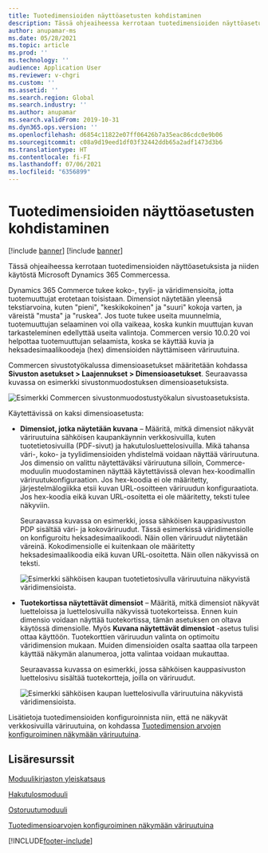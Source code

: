 ```yaml
---
title: Tuotedimensioiden näyttöasetusten kohdistaminen
description: Tässä ohjeaiheessa kerrotaan tuotedimensioiden näyttöasetuksista ja niiden käytöstä Microsoft Dynamics 365 Commercessa.
author: anupamar-ms
ms.date: 05/28/2021
ms.topic: article
ms.prod: ''
ms.technology: ''
audience: Application User
ms.reviewer: v-chgri
ms.custom: ''
ms.assetid: ''
ms.search.region: Global
ms.search.industry: ''
ms.author: anupamar
ms.search.validFrom: 2019-10-31
ms.dyn365.ops.version: ''
ms.openlocfilehash: d6854c11822e07ff06426b7a35eac86cdc0e9b06
ms.sourcegitcommit: c08a9d19eed1df03f32442ddb65a2adf1473d3b6
ms.translationtype: HT
ms.contentlocale: fi-FI
ms.lasthandoff: 07/06/2021
ms.locfileid: "6356899"
---
```

# <a name="apply-display-settings-for-product-dimensions"></a>Tuotedimensioiden näyttöasetusten kohdistaminen

[!include [banner](includes/banner.md)]
[!include [banner](includes/preview-banner.md)]

Tässä ohjeaiheessa kerrotaan tuotedimensioiden näyttöasetuksista ja niiden käytöstä Microsoft Dynamics 365 Commercessa.

Dynamics 365 Commerce tukee koko-, tyyli- ja väridimensioita, jotta tuotemuuttujat erotetaan toisistaan. Dimensiot näytetään yleensä tekstiarvoina, kuten "pieni", "keskikokoinen" ja "suuri" kokoja varten, ja väreistä "musta" ja "ruskea". Jos tuote tukee useita muunnelmia, tuotemuuttujan selaaminen voi olla vaikeaa, koska kunkin muuttujan kuvan tarkasteleminen edellyttää useita valintoja. Commercen versio 10.0.20 voi helpottaa tuotemuuttujan selaamista, koska se käyttää kuvia ja heksadesimaalikoodeja (hex) dimensioiden näyttämiseen väriruutuina.

Commercen sivustotyökalussa dimensioasetukset määritetään kohdassa **Sivuston asetukset \> Laajennukset \> Dimensioasetukset**. Seuraavassa kuvassa on esimerkki sivustonmuodostuksen dimensioasetuksista.

![Esimerkki Commercen sivustonmuodostustyökalun sivustoasetuksista.](./dev-itpro/media/swatch_site_settings.PNG)

Käytettävissä on kaksi dimensioasetusta:

- **Dimensiot, jotka näytetään kuvana** – Määritä, mitkä dimensiot näkyvät väriruutuina sähköisen kaupankäynnin verkkosivuilla, kuten tuotetietosivuilla (PDF-sivut) ja hakutulosluettelosivuilla. Mikä tahansa väri-, koko- ja tyylidimensioiden yhdistelmä voidaan näyttää väriruutuna. Jos dimensio on valittu näytettäväksi väriruutuna silloin, Commerce-moduulin muodostaminen näyttää käytettävissä olevan hex-koodimallin väriruutukonfiguraation. Jos hex-koodia ei ole määritetty, järjestelmälogiikka etsii kuvan URL-osoitteen väriruudun konfiguraatiota. Jos hex-koodia eikä kuvan URL-osoitetta ei ole määritetty, teksti tulee näkyviin.

    Seuraavassa kuvassa on esimerkki, jossa sähköisen kauppasivuston PDP sisältää väri- ja kokoväriruudut. Tässä esimerkissä väridimensiolle on konfiguroitu heksadesimaalikoodi. Näin ollen väriruudut näytetään väreinä. Kokodimensiolle ei kuitenkaan ole määritetty heksadesimaalikoodia eikä kuvan URL-osoitetta. Näin ollen näkyvissä on teksti.

    ![Esimerkki sähköisen kaupan tuotetietosivulla väriruutuina näkyvistä väridimensioista.](./dev-itpro/media/swatch_pdp.png)

- **Tuotekortissa näytettävät dimensiot** – Määritä, mitkä dimensiot näkyvät luetteloissa ja luettelosivuilla näkyvissä tuotekorteissa. Ennen kuin dimensio voidaan näyttää tuotekortissa, tämän asetuksen on oltava käytössä dimensiolle. Myös **Kuvana näytettävät dimensiot** -asetus tulisi ottaa käyttöön. Tuotekorttien väriruudun valinta on optimoitu väridimension mukaan. Muiden dimensioiden osalta saattaa olla tarpeen käyttää näkymän alanumeroa, jotta valintaa voidaan mukauttaa.

    Seuraavassa kuvassa on esimerkki, jossa sähköisen kauppasivuston luettelosivu sisältää tuotekortteja, joilla on väriruudut.

    ![Esimerkki sähköisen kaupan luettelosivulla väriruutuina näkyvistä väridimensioista.](./dev-itpro/media/swatch_searchresults.PNG)

Lisätietoja tuotedimensioiden konfiguroinnista niin, että ne näkyvät verkkosivuilla väriruutuina, on kohdassa [Tuotedimension arvojen konfiguroiminen näkymään väriruutuina](./dev-itpro/dimensions-swatch.md).

## <a name="additional-resources"></a>Lisäresurssit

[Moduulikirjaston yleiskatsaus](starter-kit-overview.md)

[Hakutulosmoduuli](search-result-module.md)

[Ostoruutumoduuli](add-buy-box.md)

[Tuotedimensioarvojen konfiguroiminen näkymään väriruutuina](./dev-itpro/dimensions-swatch.md)

[!INCLUDE[footer-include](../includes/footer-banner.md)]

